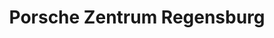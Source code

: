 ---
title: "Porsche Zentrum Regensburg"
url: /regensburg/porsche-zentrum-regensburg-prueller-weg/
shop: Autohaus
---